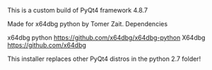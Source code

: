This is a custom build of PyQt4 framework 4.8.7

Made for x64dbg python by Tomer Zait.
Dependencies

x64dbg python 
https://github.com/x64dbg/x64dbg-python
X64dbg 
https://github.com/x64dbg

This installer replaces other PyQt4 distros in the python 2.7 folder!
